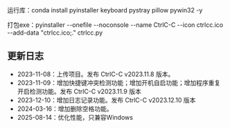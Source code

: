 
运行库：conda install pyinstaller keyboard pystray pillow pywin32 -y

打包exe：pyinstaller --onefile --noconsole --name CtrlC-C --icon ctrlcc.ico --add-data "ctrlcc.ico;." ctrlcc.py

## 更新日志

* 2023-11-08：上传项目。发布 CtrlC-C v2023.11.8 版本。
* 2023-11-09：增加快捷键冲突检测功能；增加开机自启功能；增加程序重复开启检测功能。发布 CtrlC-C v2023.11.9 版本
* 2023-12-10：增加日志记录功能。发布 CtrlC-C v2023.12.10 版本
* 2024-03-16：增加删除空格功能。
* 2025-08-14：优化性能，只兼容Windows
